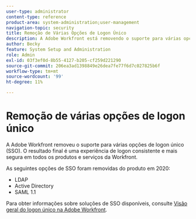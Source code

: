 ```yaml
---
user-type: administrator
content-type: reference
product-area: system-administration;user-management
navigation-topic: security
title: Remoção de Várias Opções de Logon Único
description: A Adobe Workfront está removendo o suporte para várias opções de logon único (SSO). O resultado final será uma experiência de logon consistente e mais segura em todos os produtos e serviços da Workfront.
author: Becky
feature: System Setup and Administration
role: Admin
exl-id: 03f3ef0d-8b55-4127-b205-cf259d221290
source-git-commit: 206ea3ad1398849e26dea7fe77f6d7c027825b6f
workflow-type: tm+mt
source-wordcount: '99'
ht-degree: 11%

---
```


# Remoção de várias opções de logon único

A Adobe Workfront removeu o suporte para várias opções de logon único (SSO). O resultado final é uma experiência de logon consistente e mais segura em todos os produtos e serviços da Workfront.

As seguintes opções de SSO foram removidas do produto em 2020:

* LDAP
* Active Directory
* SAML 1.1

Para obter informações sobre soluções de SSO disponíveis, consulte [Visão geral do logon único na Adobe Workfront](../../add-users/single-sign-on/sso-in-workfront.md).
